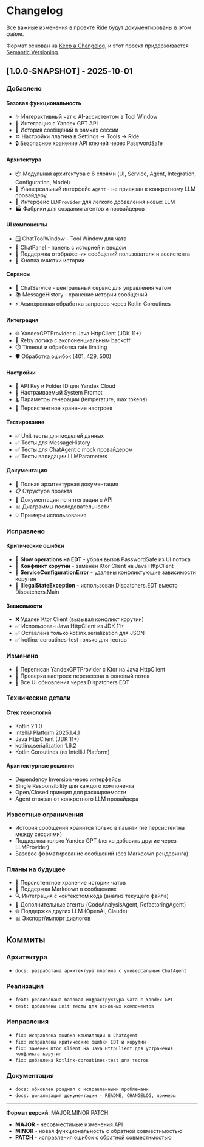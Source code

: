 # Changelog

Все важные изменения в проекте Ride будут документированы в этом файле.

Формат основан на [Keep a Changelog](https://keepachangelog.com/ru/1.0.0/),
и этот проект придерживается [Semantic Versioning](https://semver.org/lang/ru/).

## [1.0.0-SNAPSHOT] - 2025-10-01

### Добавлено

#### Базовая функциональность
- ✨ Интерактивный чат с AI-ассистентом в Tool Window
- 🤖 Интеграция с Yandex GPT API
- 📝 История сообщений в рамках сессии
- ⚙️ Настройки плагина в Settings → Tools → Ride
- 🔒 Безопасное хранение API ключей через PasswordSafe

#### Архитектура
- 📦 Модульная архитектура с 6 слоями (UI, Service, Agent, Integration, Configuration, Model)
- 🔌 Универсальный интерфейс `Agent` - не привязан к конкретному LLM провайдеру
- 🔄 Интерфейс `LLMProvider` для легкого добавления новых LLM
- 🏭 Фабрики для создания агентов и провайдеров

#### UI компоненты
- 🪟 ChatToolWindow - Tool Window для чата
- 💬 ChatPanel - панель с историей и вводом
- 🎨 Поддержка отображения сообщений пользователя и ассистента
- 🧹 Кнопка очистки истории

#### Сервисы
- 🎯 ChatService - центральный сервис для управления чатом
- 📚 MessageHistory - хранение истории сообщений
- ⚡ Асинхронная обработка запросов через Kotlin Coroutines

#### Интеграция
- 🌐 YandexGPTProvider с Java HttpClient (JDK 11+)
- 🔄 Retry логика с экспоненциальным backoff
- ⏱️ Timeout и обработка rate limiting
- 🛡️ Обработка ошибок (401, 429, 500)

#### Настройки
- 🔑 API Key и Folder ID для Yandex Cloud
- 📝 Настраиваемый System Prompt
- 🌡️ Параметры генерации (temperature, max tokens)
- 💾 Персистентное хранение настроек

#### Тестирование
- ✅ Unit тесты для моделей данных
- ✅ Тесты для MessageHistory
- ✅ Тесты для ChatAgent с mock провайдером
- ✅ Тесты валидации LLMParameters

#### Документация
- 📖 Полная архитектурная документация
- 📋 Структура проекта
- 🔗 Документация по интеграции с API
- 📊 Диаграммы последовательности
- 💡 Примеры использования

### Исправлено

#### Критические ошибки
- 🐛 **Slow operations на EDT** - убран вызов PasswordSafe из UI потока
- 🐛 **Конфликт корутин** - заменен Ktor Client на Java HttpClient
- 🐛 **ServiceConfigurationError** - удалены конфликтующие зависимости корутин
- 🐛 **IllegalStateException** - использован Dispatchers.EDT вместо Dispatchers.Main

#### Зависимости
- ❌ Удален Ktor Client (вызывал конфликт корутин)
- ✅ Использован Java HttpClient из JDK 11+
- ✅ Оставлена только kotlinx.serialization для JSON
- ✅ kotlinx-coroutines-test только для тестов

### Изменено

- 🔄 Переписан YandexGPTProvider с Ktor на Java HttpClient
- 🔄 Проверка настроек перенесена в фоновый поток
- 🔄 Все UI обновления через Dispatchers.EDT

### Технические детали

#### Стек технологий
- Kotlin 2.1.0
- IntelliJ Platform 2025.1.4.1
- Java HttpClient (JDK 11+)
- kotlinx.serialization 1.6.2
- Kotlin Coroutines (из IntelliJ Platform)

#### Архитектурные решения
- Dependency Inversion через интерфейсы
- Single Responsibility для каждого компонента
- Open/Closed принцип для расширяемости
- Agent отвязан от конкретного LLM провайдера

### Известные ограничения

- История сообщений хранится только в памяти (не персистентна между сессиями)
- Поддержка только Yandex GPT (легко добавить другие через LLMProvider)
- Базовое форматирование сообщений (без Markdown рендеринга)

### Планы на будущее

- 💾 Персистентное хранение истории чатов
- 🎨 Поддержка Markdown в сообщениях
- 🔍 Интеграция с контекстом кода (анализ текущего файла)
- 🤖 Дополнительные агенты (CodeAnalysisAgent, RefactoringAgent)
- 🌐 Поддержка других LLM (OpenAI, Claude)
- 📊 Экспорт/импорт диалогов

## Коммиты

### Архитектура
- `docs: разработана архитектура плагина с универсальным ChatAgent`

### Реализация
- `feat: реализована базовая инфраструктура чата с Yandex GPT`
- `test: добавлены unit тесты для основных компонентов`

### Исправления
- `fix: исправлена ошибка компиляции в ChatAgent`
- `fix: исправлены критические ошибки EDT и корутин`
- `fix: заменен Ktor Client на Java HttpClient для устранения конфликта корутин`
- `fix: добавлена kotlinx-coroutines-test для тестов`

### Документация
- `docs: обновлен роадмап с исправленными проблемами`
- `docs: финализация документации - README, CHANGELOG, примеры`

---

**Формат версий**: MAJOR.MINOR.PATCH
- **MAJOR** - несовместимые изменения API
- **MINOR** - новая функциональность с обратной совместимостью
- **PATCH** - исправления ошибок с обратной совместимостью
